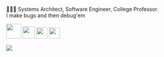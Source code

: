 👨🏻‍💻 Systems Architect, Software Engineer, College Professor. <br>
I make bugs and then debug'em


<img src="https://cdn.jsdelivr.net/gh/devicons/devicon/icons/go/go-original-wordmark.svg" height="40" />  <img src="https://cdn.jsdelivr.net/gh/devicons/devicon/icons/ruby/ruby-plain-wordmark.svg" height="33" />  <img src="https://cdn.jsdelivr.net/gh/devicons/devicon/icons/vim/vim-original.svg" height="30" />  <img src="https://cdn.jsdelivr.net/gh/devicons/devicon@latest/icons/amazonwebservices/amazonwebservices-plain-wordmark.svg" height="30" />
          
          

<picture>
<source 
  srcset="https://github-readme-stats.vercel.app/api?username=aziflaj&count_private=true&show_icons=true&include_all_commits=true&theme=onedark"
  media="(prefers-color-scheme: dark)"
/>
<source
  srcset="https://github-readme-stats.vercel.app/api?username=aziflaj&count_private=true&show_icons=true&include_all_commits=true"
  media="(prefers-color-scheme: light)"
/>
<img src="https://github-readme-stats.vercel.app/api?username=aziflaj&count_private=true&show_icons=true&include_all_commits=true" />
</picture>
